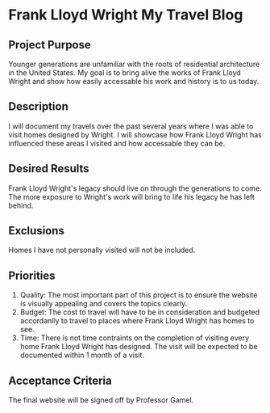 # Frank Lloyd Wright My Travel Blog  

## Project Purpose  
Younger generations are unfamiliar with the roots of residential architecture in the United States. My goal is to bring alive the works of Frank Lloyd Wright and show how easily accessable his work and history is to us today.

## Description  
I will document my travels over the past several years where I was able to visit homes designed by Wright. I will showcase how Frank Lloyd Wright has influenced these areas I visited and how accessable they can be.  

## Desired Results  
Frank Lloyd Wright's legacy should live on through the generations to come.  The more exposure to Wright's work will bring to life his legacy he has left behind. 
 
## Exclusions  
Homes I have not personally visited will not be included.  

## Priorities  
1. Quality: The most important part of this project is to ensure the website is visually appealing and covers the topics clearly.  
2. Budget: The cost to travel will have to be in consideration and budgeted accordanlly to travel to places where Frank Lloyd Wright has homes to see.  
3. Time: There is not time contraints on the completion of visiting every home Frank Lloyd Wright has designed.  The visit will be expected to be documented within 1 month of a visit.  

## Acceptance Criteria  
The final website will be signed off by Professor Gamel.